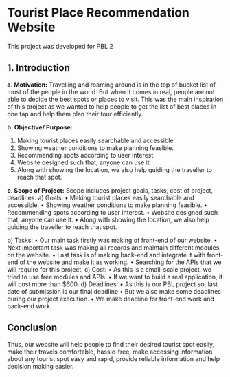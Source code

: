 # Tourist Place Recommendation Website

This project was developed for PBL 2 

## 1.	Introduction

**a.	Motivation:**
Travelling and roaming around is in the top of bucket list of most of the people in the world. But when it comes in real, people are not able to decide the best spots or places to visit. This was the main inspiration of this project as we wanted to help people to get the list of best places in one tap and help them plan their tour efficiently.

**b.	Objective/ Purpose:**
1.	Making tourist places easily searchable and accessible.
2.	Showing weather conditions to make planning feasible.
3.	Recommending spots according to user interest.
4.	Website designed such that, anyone can use it.
5.	Along with showing the location, we also help guiding the traveller to reach that spot.

**c.	Scope of Project:**
Scope includes project goals, tasks, cost of project, deadlines.
a)	Goals:
•	Making tourist places easily searchable and accessible.
•	Showing weather conditions to make planning feasible.
•	Recommending spots according to user interest.
•	Website designed such that, anyone can use it.
•	Along with showing the location, we also help guiding the traveller to reach that spot.

b)	Tasks:
•	Our main task firstly was making of front-end of our website.
•	Next important task was making all records and maintain different modules on the website.
•	Last task is of making back-end and integrate it with front-end of the website and make it as working.
•	Searching for the APIs that we will require for this project.
c)	Cost:
•	As this is a small-scale project, we tried to use free modules and APIs.
•	If we want to build a real application, it will cost more than $600.
d)	Deadlines: 
•	As this is our PBL project so, last date of submission is our final deadline
•	But we also make some deadlines during our project execution.
•	We make deadline for front-end work and back-end work.

## Conclusion
Thus, our website will help people to find their desired tourist spot easily, make their travels comfortable, hassle-free, make accessing information about any tourist spot easy and rapid, provide reliable information and help decision making easier. 
